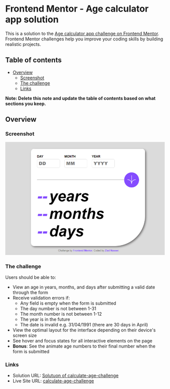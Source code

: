 # Frontend Mentor - Age calculator app solution

This is a solution to the [Age calculator app challenge on Frontend Mentor](https://www.frontendmentor.io/challenges/age-calculator-app-dF9DFFpj-Q). Frontend Mentor challenges help you improve your coding skills by building realistic projects.

## Table of contents

- [Overview](#overview)
  - [Screenshot](#screenshot)
  - [The challenge](#the-challenge)
  - [Links](#links)

**Note: Delete this note and update the table of contents based on what sections you keep.**

## Overview

### Screenshot

![](./screenshot.jpg)

### The challenge

Users should be able to:

- View an age in years, months, and days after submitting a valid date through the form
- Receive validation errors if:
  - Any field is empty when the form is submitted
  - The day number is not between 1-31
  - The month number is not between 1-12
  - The year is in the future
  - The date is invalid e.g. 31/04/1991 (there are 30 days in April)
- View the optimal layout for the interface depending on their device's screen size
- See hover and focus states for all interactive elements on the page
- **Bonus**: See the animate age numbers to their final number when the form is submitted

### Links

- Solution URL: [Solutuon of calculate-age-challenge](https://www.frontendmentor.io/profile/Ziad-Nasser)
- Live Site URL: [calculate-age-challenge](https://age-calculator-challenge1.netlify.app)
